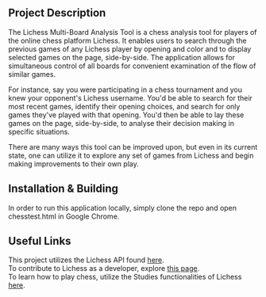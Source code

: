 ## Project Description
The Lichess Multi-Board Analysis Tool is a chess analysis tool for players of the online chess platform Lichess. It enables users to search through the previous games of any Lichess player by opening and color and to display selected games on the page, side-by-side. The application allows for simultaneous control of all boards for convenient examination of the flow of similar games.   

For instance, say you were participating in a chess tournament and you knew your opponent's Lichess username. You'd be able to search for their most recent games, identify their opening choices, and search for only games they've played with that opening. You'd then be able to lay these games on the page, side-by-side, to analyse their decision making in specific situations.   

There are many ways this tool can be improved upon, but even in its current state, one can utilize it to explore any set of games from Lichess and begin making improvements to their own play.   

## Installation & Building
In order to run this application locally, simply clone the repo and open chesstest.html in Google Chrome.  

## Useful Links
This project utilizes the Lichess API found [here](https://lichess.org/api).  
To contribute to Lichess as a developer, explore [this page](https://lichess.org/help/contribute).  
To learn how to play chess, utilize the Studies functionalities of Lichess [here](https://lichess.org/study).  



